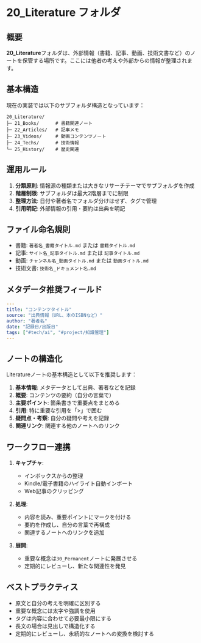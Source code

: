 # 20_Literature フォルダ

## 概要

**20_Literature**フォルダは、外部情報（書籍、記事、動画、技術文書など）のノートを保管する場所です。ここには他者の考えや外部からの情報が整理されます。

## 基本構造

現在の実装では以下のサブフォルダ構造となっています：

```
20_Literature/
├─ 21_Books/      # 書籍関連ノート
├─ 22_Articles/   # 記事メモ
├─ 23_Videos/     # 動画コンテンツノート
├─ 24_Techs/      # 技術情報
└─ 25_History/    # 歴史関連
```

## 運用ルール

1. **分類原則**: 情報源の種類または大きなリサーチテーマでサブフォルダを作成
2. **階層制限**: サブフォルダは最大2階層までに制限
3. **整理方法**: 日付や著者名でフォルダ分けはせず、タグで管理
4. **引用明記**: 外部情報の引用・要約は出典を明記

## ファイル命名規則

- 書籍: `著者名_書籍タイトル.md` または `書籍タイトル.md`
- 記事: `サイト名_記事タイトル.md` または `記事タイトル.md`
- 動画: `チャンネル名_動画タイトル.md` または `動画タイトル.md`
- 技術文書: `技術名_ドキュメント名.md`

## メタデータ推奨フィールド

```yaml
---
title: "コンテンツタイトル"
source: "出典情報（URL、本のISBNなど）"
author: "著者名"
date: "記録日/出版日"
tags: ["#tech/ai", "#project/知識管理"]
---
```

## ノートの構造化

Literatureノートの基本構造として以下を推奨します：

1. **基本情報**: メタデータとして出典、著者などを記録
2. **概要**: コンテンツの要約（自分の言葉で）
3. **主要ポイント**: 箇条書きで重要点をまとめる
4. **引用**: 特に重要な引用を「>」で囲む
5. **疑問点・考察**: 自分の疑問や考えを記録
6. **関連リンク**: 関連する他のノートへのリンク

## ワークフロー連携

1. **キャプチャ**:

   - インボックスからの整理
   - Kindle/電子書籍のハイライト自動インポート
   - Web記事のクリッピング

2. **処理**:

   - 内容を読み、重要ポイントにマークを付ける
   - 要約を作成し、自分の言葉で再構成
   - 関連するノートへのリンクを追加

3. **展開**:
   - 重要な概念は`30_Permanent`ノートに発展させる
   - 定期的にレビューし、新たな関連性を発見

## ベストプラクティス

- 原文と自分の考えを明確に区別する
- 重要な概念には太字や強調を使用
- タグは内容に合わせて必要最小限にする
- 長文の場合は見出しで構造化する
- 定期的にレビューし、永続的なノートへの変換を検討する
